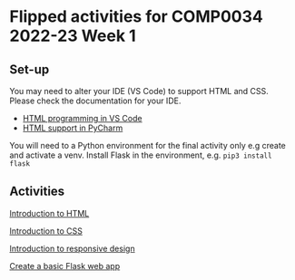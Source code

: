 # Flipped activities for COMP0034 2022-23 Week 1

## Set-up

You may need to alter your IDE (VS Code) to support HTML and CSS. Please check the documentation for your IDE.

- [HTML programming in VS Code](https://code.visualstudio.com/docs/languages/html)
- [HTML support in PyCharm](https://www.jetbrains.com/help/pycharm/editing-html-files.html)

You will need to a Python environment for the final activity only e.g create and activate a venv. Install Flask in the environment, e.g. `pip3 install flask`

## Activities

[Introduction to HTML](/activities/html_intro.md)

[Introduction to CSS](/activities/css_intro.md)

[Introduction to responsive design](/activities/responsive_intro.md)

[Create a basic Flask web app](/activities/flask_basic.md)
